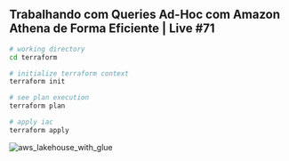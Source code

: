 ## Trabalhando com Queries Ad-Hoc com Amazon Athena de Forma Eficiente | Live #71
```sh
# working directory
cd terraform

# initialize terraform context
terraform init

# see plan execution
terraform plan

# apply iac
terraform apply
```

![aws_lakehouse_with_glue](https://github.com/josecarlosbarbosa/owshq-live-71-amazon-athena/blob/main/docs/amazon_athena.png)